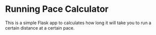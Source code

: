 # Running Pace Calculator 
This is a simple Flask app to calculates how long it will take you to run a certain
distance at a certain pace.
